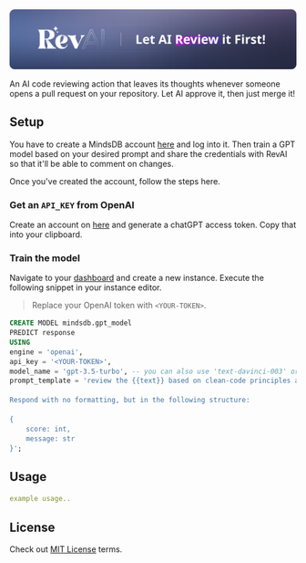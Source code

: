 <img src="media/banner.svg">

An AI code reviewing action that leaves its thoughts whenever someone opens a pull request on your repository. Let AI approve it, then just merge it!

## Setup
You have to create a MindsDB account [here](https://cloud.mindsdb.com/login) and log into it. Then train a GPT model based on your desired prompt and share the credentials with RevAI so that it'll be able to comment on changes.

Once you've created the account, follow the steps here.

### Get an `API_KEY` from OpenAI
Create an account on [here](https://openai.com/) and generate a chatGPT access token. Copy that into your clipboard.

### Train the model
Navigate to your [dashboard](https://cloud.mindsdb.com/home) and create a new instance. Execute the following snippet in your instance editor.

> Replace your OpenAI token with `<YOUR-TOKEN>`.

```sql
CREATE MODEL mindsdb.gpt_model
PREDICT response
USING
engine = 'openai',
api_key = '<YOUR-TOKEN>',
model_name = 'gpt-3.5-turbo', -- you can also use 'text-davinci-003' or 'gpt-3.5-turbo'
prompt_template = 'review the {{text}} based on clean-code principles and pep rules then rate it from 1 to 10 and put it in the "score" field. Put your thoughts about it in one sentence in the "message" field.

Respond with no formatting, but in the following structure:

{
    score: int,
    message: str
}'; 
```

## Usage
```yml
example usage..
```

## License
Check out [MIT License](LICENSE) terms.

